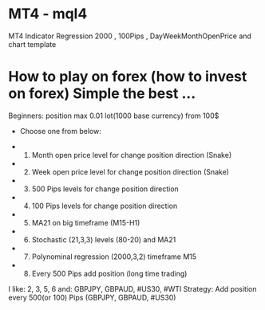 # MT4 - mql4
MT4 Indicator Regression 2000 , 100Pips , DayWeekMonthOpenPrice and chart template

# How to play on forex (how to invest on forex) Simple the best ...
Beginners: position max 0.01 lot(1000 base currency) from 100$

- Choose one from below:
* 1. Month open price level for change position direction (Snake)
* 2. Week open price level for change position direction (Snake)
* 3. 500 Pips levels for change position direction
* 4. 100 Pips levels for change position direction
* 5. MA21 on big timeframe (M15-H1)
* 6. Stochastic (21,3,3) levels (80-20) and MA21
* 7. Polynominal regression (2000,3,2) timeframe M15
* 8. Every 500 Pips add position (long time trading)

I like: 2, 3, 5, 6 and: GBPJPY, GBPAUD, #US30, #WTI 
Strategy: Add position every 500(or 100) Pips (GBPJPY, GBPAUD, #US30)

